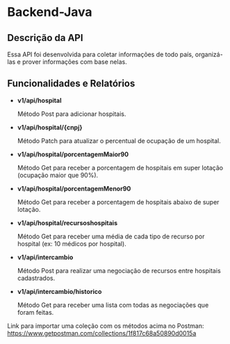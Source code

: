 # Backend-Java
 
## Descrição da API
Essa API foi desenvolvida para coletar informações de todo país, organizá-las e prover informações com base nelas.

## Funcionalidades e Relatórios
* **v1/api/hospital**

  Método Post para adicionar hospitais.

* **v1/api/hospital/{cnpj}**

  Método Patch para atualizar o percentual de ocupação de um hospital.

* **v1/api/hospital/porcentagemMaior90**

  Método Get para receber a porcentagem de hospitais em super lotação (ocupação maior que 90%).
  
* **v1/api/hospital/porcentagemMenor90**

  Método Get para receber a porcentagem de hospitais abaixo de super lotação.
  
* **v1/api/hospital/recursoshospitais**

  Método Get para receber uma média de cada tipo de recurso por hospital (ex: 10 médicos por hospital).
  
* **v1/api/intercambio**

  Método Post para realizar uma negociação de recursos entre hospitais cadastrados.
  
* **v1/api/intercambio/historico**

  Método Get para receber uma lista com todas as negociações que foram feitas.
  
  
  
Link para importar uma coleção com os métodos acima no Postman: https://www.getpostman.com/collections/1f817c68a50890d0015a
